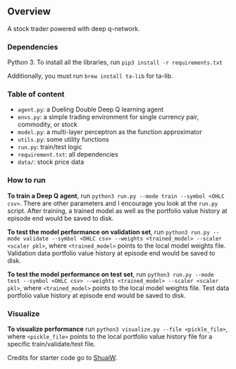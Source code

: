 
## Overview

A stock trader powered with deep q-network. 


### Dependencies

Python 3. To install all the libraries, run `pip3 install -r requirements.txt`

Additionally, you must run `brew install ta-lib` for ta-lib.

### Table of content

* `agent.py`: a Dueling Double Deep Q learning agent
* `envs.py`: a simple trading environment for single currency pair, commodity, or stock
* `model.py`: a multi-layer perceptron as the function approximator
* `utils.py`: some utility functions
* `run.py`: train/test logic
* `requirement.txt`: all dependencies
* `data/`: stock price data

### How to run

**To train a Deep Q agent**, run `python3 run.py --mode train --symbol <OHLC csv>`. There are other parameters and I encourage you look at the `run.py` script. After training, a trained model as well as the portfolio value history at episode end would be saved to disk.

**To test the model performance on validation set**, run `python3 run.py --mode validate --symbol <OHLC csv> --weights <trained_model> --scaler <scaler pkl>`, where `<trained_model>` points to the local model weights file. Validation data portfolio value history at episode end would be saved to disk.


**To test the model performance on test set**, run `python3 run.py --mode test --symbol <OHLC csv> --weights <trained_model> --scaler <scaler pkl>`, where `<trained_model>` points to the local model weights file. Test data portfolio value history at episode end would be saved to disk.


### Visualize

**To visualize performance** run `python3 visualize.py --file <pickle_file>`, where `<pickle_file>` points to the local portfolio value history file for a specific train/validate/test file.  



Credits for starter code go to [ShuaiW](https://github.com/ShuaiW/teach-machine-to-trade). 

